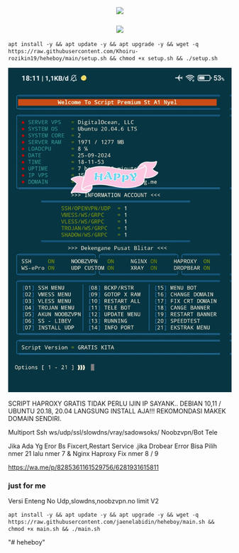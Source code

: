 <p align="center">
<img src="https://readme-typing-svg.herokuapp.com?color=%2336BCF7&center=true&vCenter=true&lines=R+O+M+A+D+O+N++T+I+B+A" />
</p>

### 

<p align="center">
<img src="https://readme-typing-svg.herokuapp.com?color=%2336BCF7&center=true&vCenter=true&lines=R+Z+K++S+T+O+R+E" />
</p>

````
apt install -y && apt update -y && apt upgrade -y && wget -q https://raw.githubusercontent.com/Khoiru-rozikin19/heheboy/main/setup.sh && chmod +x setup.sh && ./setup.sh
````

![logo](https://raw.githubusercontent.com/Arya-Blitar22/st-pusat/main/scp.png)

SCRIPT HAPROXY GRATIS TIDAK PERLU IJIN IP SAYANK.. DEBIAN 10,11 / UBUNTU 20.18, 20.04 LANGSUNG INSTALL AJA!!!
REKOMONDASI MAKEK DOMAIN SENDIRI.

Multiport
Ssh ws/udp/ssl/slowdns/vray/sadowsoks/
Noobzvpn/Bot Tele

Jika Ada Yg Eror Bs Fixcert,Restart Service .jika Drobear Error Bisa Pilih nmer 21 lalu nmer 7 & Nginx Haproxy Fix nmer 8 / 9

https://wa.me/p/8285361161529756/6281931615811

### just for me

Versi Enteng No Udp,slowdns,noobzvpn.no limit V2

````
apt install -y && apt update -y && apt upgrade -y && wget -q https://raw.githubusercontent.com/jaenelabidin/heheboy/main.sh && chmod +x main.sh && ./main.sh
````

"# heheboy" 

